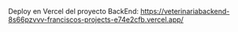 Deploy en Vercel del proyecto BackEnd: https://veterinariabackend-8s66pzvvv-franciscos-projects-e74e2cfb.vercel.app/
